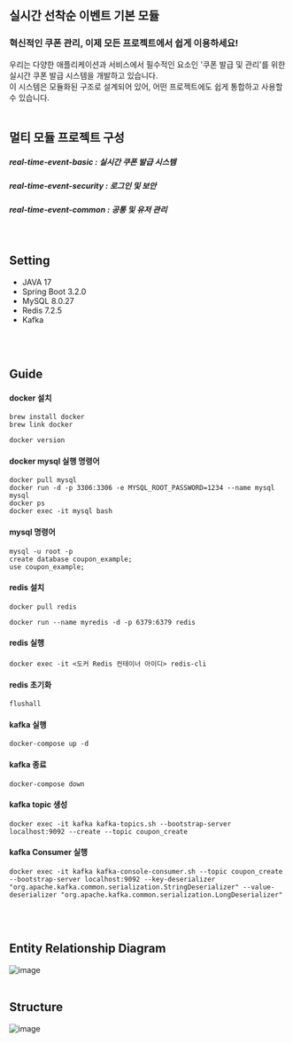 ## 실시간 선착순 이벤트 기본 모듈
### 혁신적인 쿠폰 관리, 이제 모든 프로젝트에서 쉽게 이용하세요!
우리는 다양한 애플리케이션과 서비스에서 필수적인 요소인 '쿠폰 발급 및 관리'를 위한 실시간 쿠폰 발급 시스템을 개발하고 있습니다.  
이 시스템은 모듈화된 구조로 설계되어 있어, 어떤 프로젝트에도 쉽게 통합하고 사용할 수 있습니다.
<br>
<br>

## 멀티 모듈 프로젝트 구성
##### real-time-event-basic : 실시간 쿠폰 발급 시스템
##### real-time-event-security : 로그인 및 보안
##### real-time-event-common : 공통 및 유저 관리
<br>

## Setting
- JAVA 17
- Spring Boot 3.2.0
- MySQL 8.0.27
- Redis 7.2.5
- Kafka
<br>
<br>

## Guide
#### docker 설치
```
brew install docker
brew link docker

docker version
```
#### docker mysql 실행 명령어
```
docker pull mysql
docker run -d -p 3306:3306 -e MYSQL_ROOT_PASSWORD=1234 --name mysql mysql
docker ps
docker exec -it mysql bash
```
#### mysql 명령어
```
mysql -u root -p
create database coupon_example;
use coupon_example;
```
#### redis 설치
```
docker pull redis

docker run --name myredis -d -p 6379:6379 redis
```
#### redis 실행
```
docker exec -it <도커 Redis 컨테이너 아이디> redis-cli
```
#### redis 초기화
```
flushall
```
#### kafka 실행
```
docker-compose up -d
```
#### kafka 종료
```
docker-compose down
```
#### kafka topic 생성
```
docker exec -it kafka kafka-topics.sh --bootstrap-server localhost:9092 --create --topic coupon_create
```
#### kafka Consumer 실행
```
docker exec -it kafka kafka-console-consumer.sh --topic coupon_create --bootstrap-server localhost:9092 --key-deserializer "org.apache.kafka.common.serialization.StringDeserializer" --value-deserializer "org.apache.kafka.common.serialization.LongDeserializer"
```
<br>
<br>

## Entity Relationship Diagram
![image](https://github.com/SeoYounSeok/real-time-event-basic/assets/43161245/76f56e86-5668-4770-80a0-0cff4e87e3ec)
<br>
<br>

## Structure
![image](https://github.com/SeoYounSeok/real-time-event-basic/assets/43161245/901005e1-0ef3-48dc-a112-07c40e102aeb)
<br>